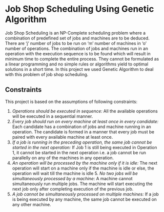 # Job Shop Scheduling Using Genetic Algorithm

Job Shop Scheduling is an NP-Complete scheduling problem where a combination of predefined set of jobs and machines are to be deduced. There are ‘j’ number of jobs to be run on ‘m’ number of machines in ‘o’ number of operations. The combination of jobs and machines run in an operation with the execution sequence is to be found which will result in minimum time to complete the entire process.
They cannot be formulated as a linear programming and no simple rules or algorithms
yield to optimal solutions in a short time. In this project we used Genetic Algorithm to deal with this problem of job shop scheduling.

## Constraints

This project is based on the assumptions of following constraints:
1. <i>Operations should be executed in sequence:</i>
All the available operations will be executed in a sequential manner.
2. <i>Every job should run on every machine at least once in every candidate:</i>
Each candidate has a combination of jobs and machine running in an operation. The candidate is formed in a manner that every job must be paired with every available machine at least once.
3. <i>If a job is running in the preceding operation, the same job cannot be started in the next operation:</i>
If Job 1 is still being executed in Operation 1, it cannot be started in the next operation i.e. a job cannot be run parallelly on any of the machines in any operation.
4. <i>An operation will be processed by the machine only if it is idle:</i>
The next operation will start on a machine only if the machine is idle or else, the operation will wait till the machine is idle
5.<i> No two jobs will be simultaneously processed by a machine:</i>
A machine cannot simultaneously run multiple jobs. The machine will start executing the next job only after completing execution of the previous job.
6. <i>A job cannot be simultaneously processed on multiple machines:</i>
If a job is being executed by any machine, the same job cannot be executed on any other machine.
